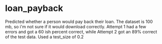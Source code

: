 # loan_payback
Predicted whether a person would pay back their loan. 
The dataset is 100 mb, so i'm not sure if it would download correctly.
Attempt 1 had a few errors and got a 60 ish percent correct, while Attempt 2 got an 89% correct of the test data.
Used a test_size of 0.2 
